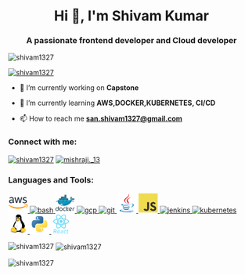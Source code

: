 <h1 align="center">Hi 👋, I'm Shivam Kumar</h1>
<h3 align="center">A passionate frontend developer and Cloud developer</h3>

<p align="left"> <img src="https://komarev.com/ghpvc/?username=shivam1327&label=Profile%20views&color=0e75b6&style=flat" alt="shivam1327" /> </p>

<p align="left"> <a href="https://github.com/ryo-ma/github-profile-trophy"><img src="https://github-profile-trophy.vercel.app/?username=shivam1327" alt="shivam1327" /></a> </p>

- 🔭 I’m currently working on **Capstone**

- 🌱 I’m currently learning **AWS,DOCKER,KUBERNETES, CI/CD**

- 📫 How to reach me **san.shivam1327@gmail.com**

<h3 align="left">Connect with me:</h3>
<p align="left">
<a href="https://www.linkedin.com/in/shivamkr1327/" target="blank"><img align="center" alt="shivam1327" height="30" width="40" rc="https://raw.githubusercontent.com/rahuldkjain/github-profile-readme-generator/master/src/images/icons/Social/linked-in-alt.svg" /></a>
<a href="https://instagram.com/mishraji_13" target="blank"><img align="center" alt="mishraji._13" height="30" width="40" rc="https://raw.githubusercontent.com/rahuldkjain/github-profile-readme-generator/master/src/images/icons/Social/linked-in-alt.svg"/></a>
</p>

<h3 align="left">Languages and Tools:</h3>
<p align="left"> <a href="https://aws.amazon.com" target="_blank" rel="noreferrer"> <img src="https://raw.githubusercontent.com/devicons/devicon/master/icons/amazonwebservices/amazonwebservices-original-wordmark.svg" alt="aws" width="40" height="40"/> </a> <a href="https://www.gnu.org/software/bash/" target="_blank" rel="noreferrer"> <img src="https://www.vectorlogo.zone/logos/gnu_bash/gnu_bash-icon.svg" alt="bash" width="40" height="40"/> </a> <a href="https://www.docker.com/" target="_blank" rel="noreferrer"> <img src="https://raw.githubusercontent.com/devicons/devicon/master/icons/docker/docker-original-wordmark.svg" alt="docker" width="40" height="40"/> </a> <a href="https://cloud.google.com" target="_blank" rel="noreferrer"> <img src="https://www.vectorlogo.zone/logos/google_cloud/google_cloud-icon.svg" alt="gcp" width="40" height="40"/> </a> <a href="https://git-scm.com/" target="_blank" rel="noreferrer"> <img src="https://www.vectorlogo.zone/logos/git-scm/git-scm-icon.svg" alt="git" width="40" height="40"/> </a> <a href="https://www.java.com" target="_blank" rel="noreferrer"> <img src="https://raw.githubusercontent.com/devicons/devicon/master/icons/java/java-original.svg" alt="java" width="40" height="40"/> </a> <a href="https://developer.mozilla.org/en-US/docs/Web/JavaScript" target="_blank" rel="noreferrer"> <img src="https://raw.githubusercontent.com/devicons/devicon/master/icons/javascript/javascript-original.svg" alt="javascript" width="40" height="40"/> </a> <a href="https://www.jenkins.io" target="_blank" rel="noreferrer"> <img src="https://www.vectorlogo.zone/logos/jenkins/jenkins-icon.svg" alt="jenkins" width="40" height="40"/> </a> <a href="https://kubernetes.io" target="_blank" rel="noreferrer"> <img src="https://www.vectorlogo.zone/logos/kubernetes/kubernetes-icon.svg" alt="kubernetes" width="40" height="40"/> </a> <a href="https://www.linux.org/" target="_blank" rel="noreferrer"> <img src="https://raw.githubusercontent.com/devicons/devicon/master/icons/linux/linux-original.svg" alt="linux" width="40" height="40"/> </a> <a href="https://www.python.org" target="_blank" rel="noreferrer"> <img src="https://raw.githubusercontent.com/devicons/devicon/master/icons/python/python-original.svg" alt="python" width="40" height="40"/> </a> <a href="https://reactjs.org/" target="_blank" rel="noreferrer"> <img src="https://raw.githubusercontent.com/devicons/devicon/master/icons/react/react-original-wordmark.svg" alt="react" width="40" height="40"/> </a> </p>

<p><img align="left" src="https://github-readme-stats.vercel.app/api/top-langs?username=shivam1327&show_icons=true&locale=en&layout=compact" alt="shivam1327" /></p>

<p>&nbsp;<img align="center" src="https://github-readme-stats.vercel.app/api?username=shivam1327&show_icons=true&locale=en" alt="shivam1327" /></p>

<p><img align="center" src="https://github-readme-streak-stats.herokuapp.com/?user=shivam1327&" alt="shivam1327" /></p>

